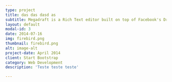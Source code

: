 ```yaml
---
type: project
title: das das dasd as
subtitle: Megadraft is a Rich Text editor built on top of Facebook's Draft.JS featuring a nice default base of components and extensibility.
layout: default
modal-id: 3
date: 2014-07-16
img: firebird.png
thumbnail: firebird.png
alt: image-alt
project-date: April 2014
client: Start Bootstrap
category: Web Development
description: 'Teste teste teste'

---
```


